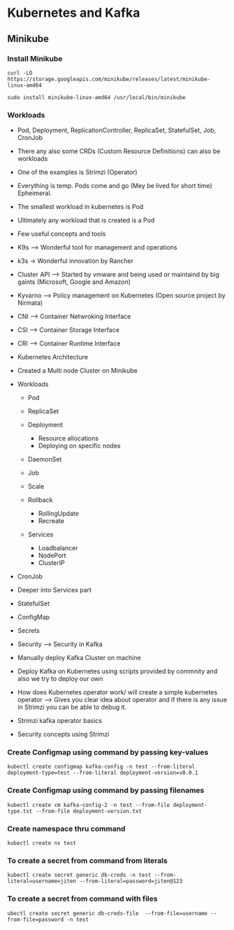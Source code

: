 # Kubernetes and Kafka

## Minikube

### Install Minikube

```curl -LO https://storage.googleapis.com/minikube/releases/latest/minikube-linux-amd64```

```sudo install minikube-linux-amd64 /usr/local/bin/minikube```


### Workloads

- Pod, Deployment, ReplicationController, ReplicaSet, StatefulSet, Job, CronJob
- There any also some CRDs (Custom Resource Definitions) can also be workloads
- One of the examples is Strimzi (Operator)

- Everything is temp. Pods come and go (Mey be lived for short time) Epheimeral.
- The smallest workload in kubernetes is Pod
- Ultimately any workload that is created is a Pod

- Few useful concepts and tools
- K9s --> Wonderful tool for management and operations
- k3s -> Wonderful innovation by Rancher
- Cluster API --> Started by vmware and being used or maintaind by big gaints (Microsoft, Google and Amazon)
- Kyvarno --> Policy management on Kubernetes (Open source project by Nirmata)
- CNI --> Container Netwroking Interface
- CSI --> Container Storage Interface
- CRI --> Container Runtime Interface
  
- Kubernetes Architecture
- Created a Multi node Cluster on Minikube 
- Workloads
  - Pod
  - ReplicaSet
  - Deployment
    - Resource allocations
    - Deploying on specific nodes
  - DaemonSet
  - Job
  - Scale
  - Rollback
    - RollingUpdate
    - Recreate
  
  - Services
    - Loadbalancer
    - NodePort
    - ClusterIP 

- CronJob
- Deeper into Services part
- StatefulSet
- ConfigMap
- Secrets
- Security --> Security in Kafka
- Manually deploy Kafka Cluster on machine
- Deploy Kafka on Kubernetes using scripts provided by commnity and also we try to deploy our own 
- How does Kubernetes operator work/ will create a simple kubernetes operator --> Gives you clear idea about operator and if there is any issue in Strimzi you can be able to debug it.
- Strimzi kafka operator basics 
- Security concepts using Strimzi 

### Create Configmap using command by passing key-values

```kubectl create configmap kafka-config -n test --from-literal deployment-type=test --from-literal deployment-version=v0.0.1```

### Create Configmap using command by passing filenames

```kubectl create cm kafka-config-2 -n test --from-file deployment-type.txt --from-file deployment-version.txt```

### Create namespace thru command

```kubectl create ns test```

### To create a secret from command from literals

```kubectl create secret generic db-creds -n test --from-literal=username=jiten --from-literal=password=jiten@123```

### To create a secret from command with files

```ubectl create secret generic db-creds-file  --from-file=username --from-file=password -n test```
